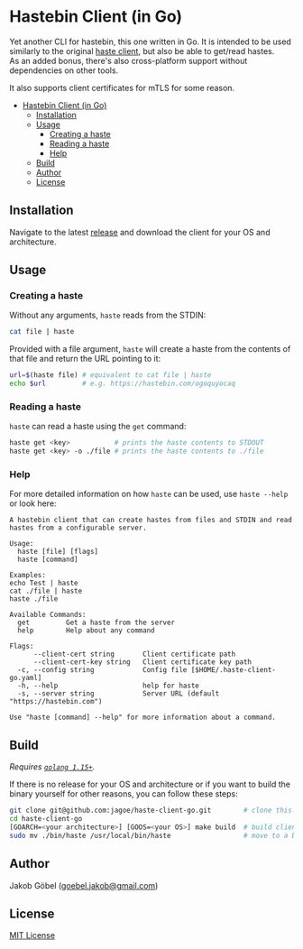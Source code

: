 # Hastebin Client (in Go)

Yet another CLI for hastebin, this one written in Go. It is intended to be used similarly to the original
[haste client](https://github.com/seejohnrun/haste-client), but also be able to get/read hastes.\
As an added bonus, there's also cross-platform support without dependencies on other tools.

It also supports client certificates for mTLS for some reason.

* [Hastebin Client (in Go)](#hastebin-client-in-go)
  * [Installation](#installation)
  * [Usage](#usage)
    * [Creating a haste](#creating-a-haste)
    * [Reading a haste](#reading-a-haste)
    * [Help](#help)
  * [Build](#build)
  * [Author](#author)
  * [License](#license)

## Installation

Navigate to the latest [release](https://github.com/jagoe/haste-client-go/releases) and download the client for your OS and architecture.

## Usage

### Creating a haste

Without any arguments, `haste` reads from the STDIN:

```bash
cat file | haste
```

Provided with a file argument, `haste` will create a haste from the contents of that file and return the URL pointing to it:

```bash
url=$(haste file) # equivalent to cat file | haste
echo $url         # e.g. https://hastebin.com/ogoquyocaq
```

### Reading a haste

`haste` can read a haste using the `get` command:

```bash
haste get <key>           # prints the haste contents to STDOUT
haste get <key> -o ./file # prints the haste contents to ./file
```

### Help

For more detailed information on how `haste` can be used, use `haste --help` or look here:

```plaintext
A hastebin client that can create hastes from files and STDIN and read hastes from a configurable server.

Usage:
  haste [file] [flags]
  haste [command]

Examples:
echo Test | haste
cat ./file | haste
haste ./file

Available Commands:
  get         Get a haste from the server
  help        Help about any command

Flags:
      --client-cert string       Client certificate path
      --client-cert-key string   Client certificate key path
  -c, --config string            Config file [$HOME/.haste-client-go.yaml]
  -h, --help                     help for haste
  -s, --server string            Server URL (default "https://hastebin.com")

Use "haste [command] --help" for more information about a command.
```

## Build

_Requires [`golang 1.15+`](https://golang.org/doc/install)._

If there is no release for your OS and architecture or if you want to build the binary yourself for other reasons,
you can follow these steps:

```bash
git clone git@github.com:jagoe/haste-client-go.git        # clone this repo
cd haste-client-go
[GOARCH=<your architecture>] [GOOS=<your OS>] make build  # build client
sudo mv ./bin/haste /usr/local/bin/haste                  # move to a bin directory in your PATH
```

## Author

Jakob Göbel (goebel.jakob@gmail.com)

## License

[MIT License](./LICENSE)
